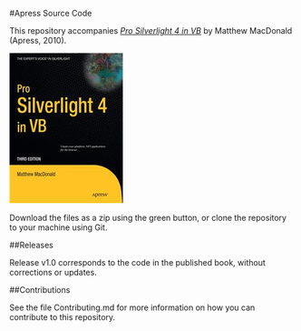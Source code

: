 #Apress Source Code

This repository accompanies [*Pro Silverlight 4 in VB*](http://www.apress.com/9781430235484) by Matthew MacDonald (Apress, 2010).

![Cover image](9781430235484.jpg)

Download the files as a zip using the green button, or clone the repository to your machine using Git.

##Releases

Release v1.0 corresponds to the code in the published book, without corrections or updates.

##Contributions

See the file Contributing.md for more information on how you can contribute to this repository.
